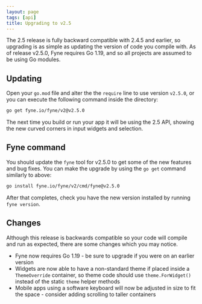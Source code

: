 ```yaml
---
layout: page
tags: [api]
title: Upgrading to v2.5
---
```


The 2.5 release is fully backward compatible with 2.4.5 and earlier, so upgrading
is as simple as updating the version of code you compile with.
As of release v2.5.0, Fyne requires Go 1.19, and so all projects are assumed to be using Go modules.

## Updating

Open your `go.mod` file and alter the the `require` line to use version `v2.5.0`,
or you can execute the following command inside the directory:

```bash
go get fyne.io/fyne/v2@v2.5.0
```

The next time you build or run your app it will be using the 2.5 API,
showing the new curved corners in input widgets and selection.

## Fyne command

You should update the `fyne` tool for v2.5.0 to get some of the new features and bug fixes.
You can make the upgrade by using the `go get` command similarly to above:

```bash
go install fyne.io/fyne/v2/cmd/fyne@v2.5.0
```

After that completes, check you have the new version installed by running `fyne version`.

## Changes

Although this release is backwards compatible so your code will compile and
run as expected, there are some changes which you may notice.

* Fyne now requires Go 1.19 - be sure to upgrade if you were on an earlier version
* Widgets are now able to have a non-standard theme if placed inside a `ThemeOverride` container, so theme code should use `theme.ForWidget()` instead of the static `theme` helper methods
* Mobile apps using a software keyboard will now be adjusted in size to fit the space - consider adding scrolling to taller containers
